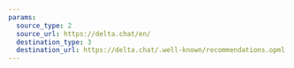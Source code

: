 ```yaml
---
params:
  source_type: 2
  source_url: https://delta.chat/en/
  destination_type: 3
  destination_url: https://delta.chat/.well-known/recommendations.opml
---
```

